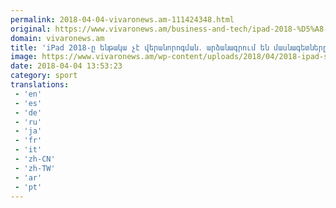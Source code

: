 ```yaml
---
permalink: 2018-04-04-vivaronews.am-111424348.html
original: https://www.vivaronews.am/business-and-tech/ipad-2018-%D5%A8-%D5%A5%D5%B6%D5%A9%D5%A1%D5%AF%D5%A1-%D5%B9%D5%A7-%D5%BE%D5%A5%D6%80%D5%A1%D5%B6%D5%B8%D6%80%D5%B8%D5%A3%D5%B4%D5%A1%D5%B6%E2%80%A4-%D5%A1%D6%80%D5%B1%D5%A1%D5%B6%D5%A1%D5%A3%D6%80/
domain: vivaronews.am
title: 'iPad 2018-ը ենթակա չէ վերանորոգման․ արձանագրում են մասնագետները - Vivaro News'
image: https://www.vivaronews.am/wp-content/uploads/2018/04/2018-ipad-screen-glare.jpg
date: 2018-04-04 13:53:23
category: sport
translations: 
 - 'en'
 - 'es'
 - 'de'
 - 'ru'
 - 'ja'
 - 'fr'
 - 'it'
 - 'zh-CN'
 - 'zh-TW'
 - 'ar'
 - 'pt'
---
```


